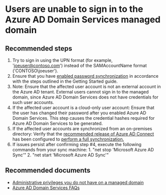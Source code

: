 <properties
	pageTitle="Users are unable to sign in to the Azure AD Domain Services managed domain "
	description="Azure AD Domain Services"
	service="microsoft.aad"
	resource="Microsoft_AAD_DomainServices"
	authors="arluca"
	selfHelpType="resource"
	displayOrder="200"
	cloudEnvironments="public, Fairfax, Mooncake, usnat, ussec"
	articleId="8de5601a-c38c-49a0-b4fc-5e5ddde86f41"
	ownershipId="AzureIdentity_DomainName"
/>

# Users are unable to sign in to the Azure AD Domain Services managed domain

## **Recommended steps**
1.	Try to sign in using the UPN format (for example, 'joeuser@contoso.com') instead of the SAMAccountName format ('CONTOSO\joeuser'). 
2.	Ensure that you have [enabled password synchronization](https://docs.microsoft.com/azure/active-directory-domain-services/active-directory-ds-getting-started-password-sync) in accordance with the steps outlined in the Getting Started guide.
3.	Note: Ensure that the affected user account is not an external account in the Azure AD tenant. External users cannot sign in to the managed domain, since Azure AD Domain Services does not have credentials for such user accounts.
4.	If the affected user account is a cloud-only user account: Ensure that the user has changed their password after you enabled Azure AD Domain Services. This step causes the credential hashes required for Azure AD Domain Services to be generated.
5.	If the affected user accounts are synchronized from an on-premises directory: Verify that the [recommended release of Azure AD Connect](https://www.microsoft.com/download/details.aspx?id=47594) has been configured to [perform a full synchronization.](https://docs.microsoft.com/azure/active-directory-domain-services/active-directory-ds-getting-started-password-sync)
6.	If issues persist after confirming step #4, execute the following commands from your sync machine: 1. "net stop 'Microsoft Azure AD Sync'" 2. "net start 'Microsoft Azure AD Sync'"

## **Recommended documents**
* [Administrative privileges you do not have on a managed domain](https://docs.microsoft.com/azure/active-directory-domain-services/active-directory-ds-admin-guide-administer-domain#administrative-privileges-you-do-not-have-on-a-managed-domain)
* [Azure AD Domain Services FAQs](https://docs.microsoft.com/azure/active-directory-domain-services/active-directory-ds-faqs)
